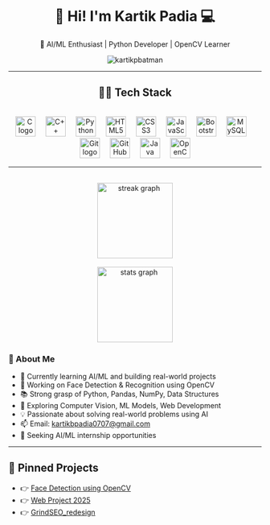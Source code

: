 <h1 align="center">👋 Hi! I'm Kartik Padia 💻</h1>

<p align="center">
  🎯 AI/ML Enthusiast | Python Developer | OpenCV Learner
</p>

<p align="center">
  <img src="https://komarev.com/ghpvc/?username=kartikpbatman&label=Profile%20views&color=0e75b6&style=flat" alt="kartikpbatman" />
</p>

<hr>

<h2 align="center">🧑‍💻 Tech Stack</h2>
<br>
<div align="center">
  <img src="https://cdn.jsdelivr.net/gh/devicons/devicon/icons/c/c-original.svg" height="40" alt="C logo"  />
  <img width="12" />
  <img src="https://cdn.jsdelivr.net/gh/devicons/devicon/icons/cplusplus/cplusplus-original.svg" height="40" alt="C++ logo"  />
  <img width="12" />
  <img src="https://cdn.jsdelivr.net/gh/devicons/devicon/icons/python/python-original.svg" height="40" alt="Python logo"  />
  <img width="12" />
  <img src="https://cdn.jsdelivr.net/gh/devicons/devicon/icons/html5/html5-original.svg" height="40" alt="HTML5 logo"  />
  <img width="12" />
  <img src="https://cdn.jsdelivr.net/gh/devicons/devicon/icons/css3/css3-original.svg" height="40" alt="CSS3 logo"  />
  <img width="12" />
  <img src="https://cdn.jsdelivr.net/gh/devicons/devicon/icons/javascript/javascript-original.svg" height="40" alt="JavaScript logo"  />
  <img width="12" />
  <img src="https://cdn.jsdelivr.net/gh/devicons/devicon/icons/bootstrap/bootstrap-original.svg" height="40" alt="Bootstrap logo"  />
  <img width="12" />
  <img src="https://cdn.jsdelivr.net/gh/devicons/devicon/icons/mysql/mysql-original.svg" height="40" alt="MySQL logo"  />
  <img width="12" />
  <img src="https://cdn.jsdelivr.net/gh/devicons/devicon/icons/git/git-original.svg" height="40" alt="Git logo"  />
  <img width="12" />
  <img src="https://cdn.jsdelivr.net/gh/devicons/devicon/icons/github/github-original.svg" height="40" alt="GitHub logo"  />
  <img width="12" />
  <img src="https://cdn.jsdelivr.net/gh/devicons/devicon/icons/java/java-original.svg" height="40" alt="Java logo"  />
  <img width="12" />
  <img src="https://cdn.jsdelivr.net/gh/devicons/devicon/icons/opencv/opencv-original.svg" height="40" alt="OpenCV logo"  />
</div>

<hr>

<br clear="both">

<div align="center">
  <img src="https://streak-stats.demolab.com?user=kartikpbatman&locale=en&mode=daily&theme=dracula&hide_border=false&border_radius=5&order=3" height="150" alt="streak graph" /> <br>
  <br>
  <img src="https://github-readme-stats.vercel.app/api?username=kartikpbatman&hide_title=false&hide_rank=false&show_icons=true&include_all_commits=true&count_private=false&disable_animations=false&theme=dracula&locale=en&hide_border=false&order=1" height="150" alt="stats graph"  />
</div>

### 🚀 About Me

- 🧠 Currently learning AI/ML and building real-world projects
- 🧪 Working on Face Detection & Recognition using OpenCV
- 📚 Strong grasp of Python, Pandas, NumPy, Data Structures
- 🌱 Exploring Computer Vision, ML Models, Web Development
- 💡 Passionate about solving real-world problems using AI
- 📫 Email: kartikbpadia0707@gmail.com  
- 💼 Seeking AI/ML internship opportunities

---

## 📌 Pinned Projects

- 👉 [Face Detection using OpenCV](https://github.com/kartikpbatman/OpenCV_Projects)  
- 👉 [Web Project 2025](https://github.com/kartikpbatman/Web_project_2025)  
- 👉 [GrindSEO_redesign](https://github.com/kartikpbatman/seowebsite)
